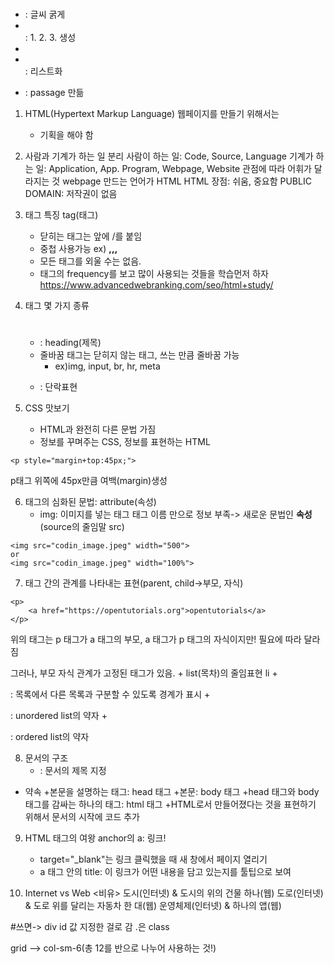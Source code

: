 + <h1> </h1>: 글씨 굵게
+ <ol> </ol>: 1. 2. 3. 생성
+ <li> </li>: 리스트화 
+ <p> </p>: passage 만듦


1. HTML(Hypertext Markup Language)
웹페이지를 만들기 위해서는
	+ 기획을 해야 함

2. 사람과 기계가 하는 일 분리
사람이 하는 일: Code, Source, Language
기계가 하는 일: Application, App. Program, Webpage, Website
 	관점에 따라 어휘가 달라지는 것
 	webpage 만드는 언어가 HTML
 HTML 장점: 쉬움, 중요함
 PUBLIC DOMAIN: 저작권이 없음

3. 태그 특징
 tag(태그)
 	+ 닫히는 태그는 앞에 /를 붙임
 	+ 중첩 사용가능
 	ex) <strong>,<u>,</u>,</strong> 
 	+ 모든 태그를 외울 수는 없음.
 	+ 태그의 frequency를 보고 많이 사용되는 것들을 학습먼저 하자
 https://www.advancedwebranking.com/seo/html+study/

4. 태그 몇 가지 종류
	+ <h1></h1>: heading(제목)
	+ 줄바꿈 태그는 닫히지 않는 태그, 쓰는 만큼 줄바꿈 가능
 		+ ex)img, input, br, hr, meta
 	+ <p></p>: 단락표현

 
 5. CSS 맛보기
 	+ HTML과 완전히 다른 문법 가짐
 	+ 정보를 꾸며주는 CSS, 정보를 표현하는 HTML
 ```
 <p style="margin+top:45px;"> 
 ```
 p태그 위쪽에 45px만큼 여백(margin)생성

 6. 태그의 심화된 문법: attribute(속성)
	+ img: 이미지를 넣는 태그
태그 이름 만으로 정보 부족-> 새로운 문법인 **속성**
(source의 줄임말 src)
```
<img src="codin_image.jpeg" width="500">
or
<img src="codin_image.jpeg" width="100%">
```

7. 태그 간의 관계를 나타내는 표현(parent, child->부모, 자식)
```
<p>
    <a href="https://opentutorials.org">opentutorials</a>
</p>
```
위의 태그는 p 태그가 a 태그의 부모, a 태그가 p 태그의 자식이지만!
필요에 따라 달라짐

그러나, 부모 자식 관계가 고정된 태그가 있음.
	+ list(목차)의 줄임표현 li
	+ <ul> </ul>: 목록에서 다른 목록과 구분할 수 있도록 경계가 표시
	+ <ul></ul>:  unordered list의 약자
	+ <ol></ol>: ordered list의 약자

8. 문서의 구조
	+ <title></title>: 문서의 제목 지정
- 약속
	+본문을 설명하는 태그: head 태그
	+본문: body 태그
	+head 태그와 body 태그를 감싸는 하나의 태그: html 태그
	+HTML로서 만들어졌다는 것을 표현하기 위해서 문서의 시작에 <!doctype html> 코드 추가

9. HTML  태그의 여왕
anchor의 a: 링크!
	+ target="_blank"는 링크 클릭했을 때 새 창에서 페이지 열리기
	+ a 태그 안의 title: 이 링크가 어떤 내용을 담고 있는지를
툴팁으로 보여

10. Internet vs Web
<비유>
도시(인터넷) & 도시의 위의 건물 하나(웹)
도로(인터넷) & 도로 위를 달리는 자동차 한 대(웹)
운영체제(인터넷) & 하나의 앱(웹)


#쓰면-> div id 값 지정한 걸로 감
.은 class

grid --> col-sm-6(총 12를 반으로 나누어 사용하는 것!)
